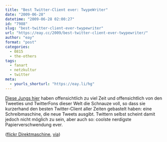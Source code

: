 ```yaml
---
title: "Best Twitter-Client ever: TwypeWriter"
date: "2009-06-28"
datetime: "2009-06-28 02:00:27"
id: "7988"
slug: "best-twitter-client-ever-twypewriter"
url: "https://eay.cc/2009/best-twitter-client-ever-twypewriter/"
author: "eay"
format: "post"
categories:
  - 0815
  - the-others
tags:
  - fanart
  - netzkultur
  - twitter
meta:
  - yourls_shorturl: "https://eay.li/hg"
---
```


[Diese Jungs hier](http://oomlout.co.uk/?p=79) haben offensichtlich zu viel Zeit und offensichtlich von den Tweeties und TwitterFons dieser Welt die Schnauze voll, so dass sie kurzerhand den besten Twitter-Client aller Zeiten gebastelt haben: eine Schreibmaschine, die neue Tweets ausgibt. Twittern selbst scheint damit jedoch nicht möglich zu sein, aber auch so: coolste nerdigste Papierverschwendung ever.

  ([flickr Direktmaschine](http://www.flickr.com/photos/snazzyguy/3650718341/), [via](http://trackback.fritz.de/2009/06/27/protokoll-vom-27-juni-2009/))
